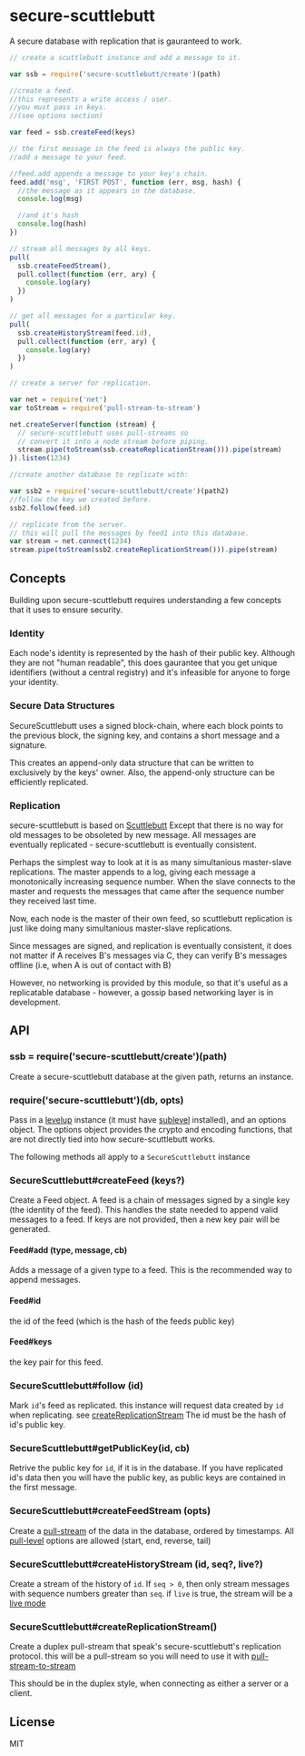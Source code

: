 # secure-scuttlebutt

A secure database with replication that is gauranteed to work.

``` js
// create a scuttlebutt instance and add a message to it.

var ssb = require('secure-scuttlebutt/create')(path)

//create a feed.
//this represents a write access / user.
//you must pass in keys.
//(see options section)

var feed = ssb.createFeed(keys)

// the first message in the feed is always the public key.
//add a message to your feed.

//feed.add appends a message to your key's chain.
feed.add('msg', 'FIRST POST', function (err, msg, hash) {
  //the message as it appears in the database.
  console.log(msg)

  //and it's hash
  console.log(hash)
})

// stream all messages by all keys.
pull(
  ssb.createFeedStream(),
  pull.collect(function (err, ary) {
    console.log(ary)
  })
)

// get all messages for a particular key.
pull(
  ssb.createHistoryStream(feed.id),
  pull.collect(function (err, ary) {
    console.log(ary)
  })
)

// create a server for replication.

var net = require('net')
var toStream = require('pull-stream-to-stream')

net.createServer(function (stream) {
  // secure-scuttlebutt uses pull-streams so
  // convert it into a node stream before piping.
  stream.pipe(toStream(ssb.createReplicationStream())).pipe(stream)
}).listen(1234)

//create another database to replicate with:

var ssb2 = require('secure-scuttlebutt/create')(path2)
//follow the key we created before.
ssb2.follow(feed.id)

// replicate from the server.
// this will pull the messages by feed1 into this database.
var stream = net.connect(1234)
stream.pipe(toStream(ssb2.createReplicationStream())).pipe(stream)
```

## Concepts

Building upon secure-scuttlebutt requires understanding a few concepts
that it uses to ensure security.

### Identity

Each node's identity is represented by the hash of their public
key. Although they are not "human readable", this does
gaurantee that you get unique identifiers (without a central registry)
and it's infeasible for anyone to forge your identity.

### Secure Data Structures

SecureScuttlebutt uses a signed block-chain,
where each block points to the previous block,
the signing key, and contains a short message
and a signature.

This creates an append-only data structure that
can be written to exclusively by the keys' owner.
Also, the append-only structure can be efficiently replicated.

### Replication

secure-scuttlebutt is based on [Scuttlebutt](http://www.cs.cornell.edu/home/rvr/papers/flowgossip.pdf)
Except that there is no way for old messages to be obsoleted by new message.
All messages are eventually replicated - secure-scuttlebutt is eventually consistent.

Perhaps the simplest way to look at it is as many simultanious
master-slave replications. The master appends to a log,
giving each message a monotonically increasing sequence number.
When the slave connects to the master and requests the messages
that came after the sequence number they received last time.

Now, each node is the master of their own feed, so scuttlebutt
replication is just like doing many simultanious master-slave replications.

Since messages are signed, and replication is eventually consistent,
it does not matter if A receives B's messages via C, they can verify
B's messages offline (i.e, when A is out of contact with B)

However, no networking is provided by this module, so that it's
useful as a replicatable database - however, a gossip based networking
layer is in development.

## API

### ssb = require('secure-scuttlebutt/create')(path)

Create a secure-scuttlebutt database at the given path,
returns an instance.

### require('secure-scuttlebutt')(db, opts)

Pass in a [levelup](https://github.com/rvagg/node-levelup) instance
(it must have [sublevel](https://github.com/dominictarr/level-sublevel) installed),
and an options object. The options object provides the crypto
and encoding functions, that are not directly tied into how
secure-scuttlebutt works.

The following methods all apply to a `SecureScuttlebutt` instance

### SecureScuttlebutt#createFeed (keys?)

Create a Feed object. A feed is a chain of messages signed
by a single key (the identity of the feed).
This handles the state needed to append valid messages to a feed.
If keys are not provided, then a new key pair will be generated.

#### Feed#add (type, message, cb)

Adds a message of a given type to a feed.
This is the recommended way to append messages.

#### Feed#id

the id of the feed (which is the hash of the feeds public key)

#### Feed#keys

the key pair for this feed.

### SecureScuttlebutt#follow (id)

Mark `id`'s feed as replicated. this instance will request
data created by `id` when replicating.
see [createReplicationStream](#createReplicationStream)
The id must be the hash of id's public key.

### SecureScuttlebutt#getPublicKey(id, cb)

Retrive the public key for `id`, if it is in the database.
If you have replicated id's data then you will have the public key,
as public keys are contained in the first message.

### SecureScuttlebutt#createFeedStream (opts)

Create a [pull-stream](https://github.com/dominictarr/pull-stream)
of the data in the database, ordered by timestamps.
All [pull-level](https://github.com/dominictarr/pull-level) options
are allowed (start, end, reverse, tail)

### SecureScuttlebutt#createHistoryStream (id, seq?, live?)

Create a stream of the history of `id`. If `seq > 0`, then
only stream messages with sequence numbers greater than `seq`.
if `live` is true, the stream will be a
[live mode](https://github.com/dominictarr/pull-level#example---reading)

### SecureScuttlebutt#createReplicationStream()

Create a duplex pull-stream that speak's secure-scuttlebutt's replication protocol.
this will be a pull-stream so you will need to use it with 
[pull-stream-to-stream](https://github.com/dominictarr/pull-stream-to-stream)

This should be in the duplex style, when connecting as either a server or a client.

## License

MIT

